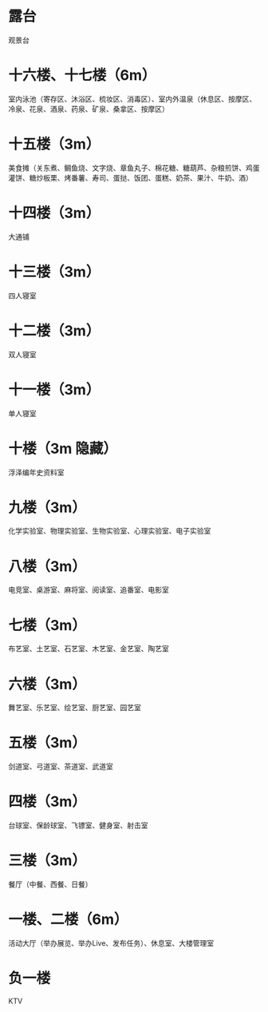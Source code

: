 # 露台
观景台
# 十六楼、十七楼（6m）
室内泳池（寄存区、沐浴区、梳妆区、消毒区）、室内外温泉（休息区、按摩区、冷泉、花泉、酒泉、药泉、矿泉、桑拿区、按摩区）
# 十五楼（3m）
美食摊（关东煮、鲷鱼烧、文字烧、章鱼丸子、棉花糖、糖葫芦、杂粮煎饼、鸡蛋灌饼、糖炒板栗、烤番薯、寿司、蛋挞、饭团、蛋糕、奶茶、果汁、牛奶、酒）
# 十四楼（3m）
大通铺
# 十三楼（3m）
四人寝室
# 十二楼（3m）
双人寝室
# 十一楼（3m）
单人寝室
# 十楼（3m 隐藏）
浮泽编年史资料室
# 九楼（3m）
化学实验室、物理实验室、生物实验室、心理实验室、电子实验室
# 八楼（3m）
电竞室、桌游室、麻将室、阅读室、追番室、电影室
# 七楼（3m）
布艺室、土艺室、石艺室、木艺室、金艺室、陶艺室
# 六楼（3m）
舞艺室、乐艺室、绘艺室、厨艺室、园艺室
# 五楼（3m）
剑道室、弓道室、茶道室、武道室
# 四楼（3m）
台球室、保龄球室、飞镖室、健身室、射击室
# 三楼（3m）
餐厅（中餐、西餐、日餐）
# 一楼、二楼（6m）
活动大厅（举办展览、举办Live、发布任务）、休息室、大楼管理室
# 负一楼
KTV